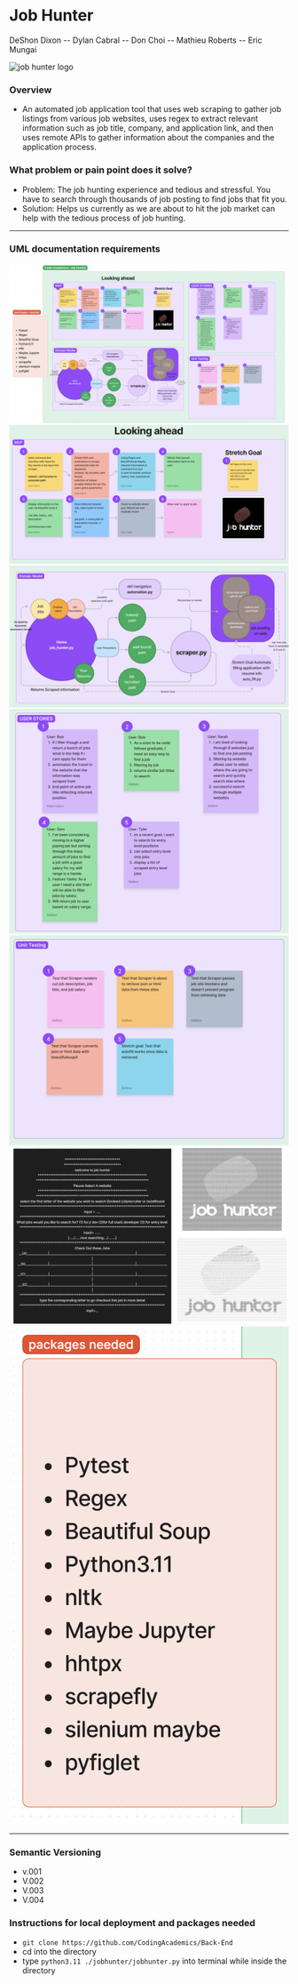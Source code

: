 # Job Hunter
DeShon Dixon -- Dylan Cabral -- Don Choi -- Mathieu Roberts -- Eric Mungai

<img width="791" alt="job hunter logo" src="https://user-images.githubusercontent.com/107225817/212418661-7e42a0d9-c000-45b9-bd34-a12e1db7acd4.png">

### Overview
-  An automated job application tool that uses web scraping to gather job listings from various job websites, uses regex to extract relevant information such as job title, company, and application link, and then uses remote APIs to gather information about the companies and the application process.


### What problem or pain point does it solve? 
- Problem: The job hunting experience and tedious and stressful. You have to search through thousands of job posting to find jobs that fit you.
- Solution: Helps us currently as we are about to hit the job market can help with the tedious process of job hunting.


--------------


### UML documentation requirements

![Whiteboard Image](./images/1.png)
![Whiteboard Image](./images/2.png)
![Whiteboard Image](./images/4.png)
![Whiteboard Image](./images/5.png)
![Whiteboard Image](./images/6.png)
![Whiteboard Image](./images/7.png)
![Whiteboard Image](./images/3.png)

------------

### Semantic Versioning
- v.001 
- V.002 
- V.003 
- V.004 

### Instructions for local deployment and packages needed
- `git clone https://github.com/CodingAcademics/Back-End`
- cd into the directory
- type `python3.11 ./jobhunter/jobhunter.py` into terminal while inside the directory
